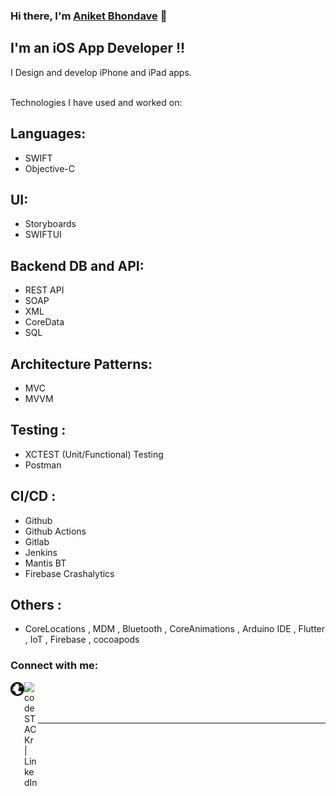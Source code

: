 ### Hi there, I'm [Aniket Bhondave][website] 👋


## I'm an iOS App Developer !!
I Design and develop iPhone and iPad apps. 

<br>
Technologies I have used and worked on:

## Languages: 
- SWIFT
- Objective-C

## UI: 
- Storyboards
- SWIFTUI

## Backend DB and API:
- REST API
- SOAP 
- XML 
- CoreData 
- SQL 

## Architecture Patterns: 
- MVC
- MVVM 

## Testing :
- XCTEST (Unit/Functional) Testing 
- Postman

## CI/CD :
- Github
- Github Actions
- Gitlab
- Jenkins
- Mantis BT
- Firebase Crashalytics

## Others :
- CoreLocations , MDM , Bluetooth , CoreAnimations , Arduino IDE , Flutter , IoT , Firebase , cocoapods

### Connect with me:
[<img align="left" alt="https://aniketbhondave.github.io" width="22px" src="https://raw.githubusercontent.com/iconic/open-iconic/master/svg/globe.svg" />][website]


[<img align="left" alt="codeSTACKr | LinkedIn" width="22px" src="https://cdn.jsdelivr.net/npm/simple-icons@v3/icons/linkedin.svg" />][linkedin]

<br />
<br />
<br />

---

[website]: https://aniketbhondave.github.io
[course]: http://vsCodeHero.com
[youtube]: https://youtube.com/codeSTACKr
[linkedin]: https://www.linkedin.com/in/aniket-bhondave-48824262/
[webdevplaylist]: https://www.youtube.com/playlist?list=PLkwxH9e_vrAJ0WbEsFA9W3I1W-g_BTsbt
[jsplaylist]: https://www.youtube.com/playlist?list=PLkwxH9e_vrALRJKu7wfXby3MKeflhTu6B
[cssplaylist]: https://www.youtube.com/playlist?list=PLkwxH9e_vrALSdvZuEh6gqQdmDoDIoqz4
[reactplaylist]: https://www.youtube.com/playlist?list=PLkwxH9e_vrAK4TdffpxKY3QGyHCpxFcQ0
